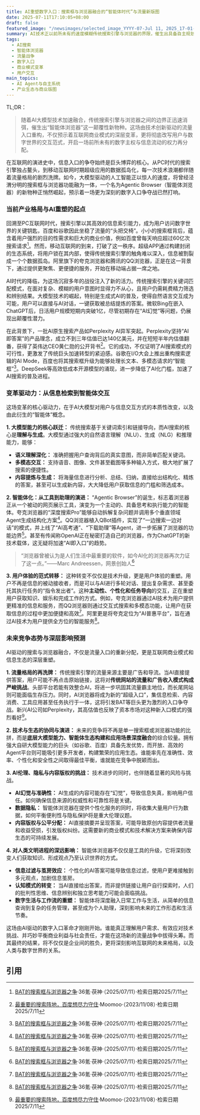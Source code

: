 ```yaml
---
title: AI重塑数字入口：搜索框与浏览器融合的“智能体时代”与流量新版图
date: 2025-07-11T17:10:05+08:00
draft: false
featured_image: "/newsimages/selected_image_YYYY-07-Jul 11, 2025_17-01-58-897.jpg"
summary: AI技术正以前所未有的速度模糊传统搜索引擎与浏览器的界限，催生出具备自主规划、对话与任务执行能力的“智能体浏览器”新范式。这场深刻的变革不仅是流量入口的再分配，更挑战着既有商业模式，并引发信息获取、数据隐私及认知模式的深层社会伦理思辨，预示着一个由智能体主导的数字未来。
tags: 
  - AI搜索
  - 智能体浏览器
  - 流量战争
  - 数字入口
  - 商业模式变革
  - 用户交互
main_topics: 
  - AI Agent与自主系统
  - 产业生态与商业版图
---
```


TL;DR： 
>随着AI大模型技术加速融合，传统搜索引擎与浏览器之间的边界正迅速消弭，催生出“智能体浏览器”这一颠覆性新物种。这场由技术创新驱动的流量入口重构，不仅预示着互联网商业模式的深层变革，更将彻底改写用户与数字世界的交互范式，开启一场前所未有的数字主权与信息流动的权力再分配。

在互联网的演进史中，信息入口的争夺始终是巨头博弈的核心。从PC时代的搜索引擎独占鳌头，到移动互联网时期超级应用的数据孤岛化，每一次技术浪潮都伴随着流量格局的剧烈洗牌。如今，大模型驱动的人工智能正以惊人的速度，将曾经泾渭分明的搜索框与浏览器功能融为一体，一个名为Agentic Browser（智能体浏览器）的新物种正悄然崛起，预示着一场更为深刻的数字入口争夺战已然打响。

### 当前产业格局与AI重塑的起点

回溯至PC互联网时代，搜索引擎以其高效的信息索引能力，成为用户访问数字世界的关键钥匙，百度和谷歌因此坐稳了流量的“头把交椅”。小小的搜索框背后，蕴含着用户强烈的目的性需求和巨大的商业价值，例如百度曾每天响应超过60亿次搜索请求[^3]。然而，移动互联网的到来，打破了这一秩序。超级APP通过构建封闭的生态系统，将用户锁在其内部，使得传统搜索引擎的触角难以深入，信息被割裂成一个个数据孤岛。阿里旗下的夸克浏览器和腾讯的QQ浏览器，正是在这一背景下，通过提供更聚焦、更便捷的服务，开始在移动端占据一席之地。

AI时代的降临，为这场沉寂多年的战役注入了新的活力。传统搜索引擎的关键词匹配模式，在面对复杂、模糊的用户意图时显得力不从心，且用户仍需耗费精力筛选和辨别结果。大模型技术的崛起，特别是生成式AI的普及，使得自然语言交互成为可能，用户可以直接与AI对话，一键获取被总结提炼的答案。微软Bing在嵌入ChatGPT后，日活用户规模短期内突破1亿，尽管初期存在“AI幻觉”等问题，仍展现出颠覆性潜力。

在此背景下，一批AI原生搜索产品如Perplexity AI异军突起。Perplexity坚持“AI即答案”的产品理念，成立不到三年估值已达140亿美元，并在短短半年内估值翻番，获得了英伟达CEO黄仁勋的公开背书[^1]。它的成功，不仅证明了AI搜索模式的可行性，更激发了传统巨头加速转型的紧迫感。谷歌在I/O大会上推出重构搜索逻辑的AI Mode，百度也将其搜索框升级为能够处理长文本、多模态请求的“智能框”[^3]。DeepSeek等高效低成本开源模型的涌现，进一步降低了AI化门槛，加速了AI搜索的普及进程。

### 变革驱动力：从信息检索到智能体交互

这场变革的核心驱动力，在于AI大模型对用户与信息交互方式的本质性改变，以及由此衍生的“智能体”概念。

**1. 大模型能力的核心跃迁：**
传统搜索基于关键词索引和链接导向，而AI搜索的核心是**理解与生成**。大模型通过强大的自然语言理解（NLU）、生成（NLG）和推理能力，能够：
*   **语义理解深化：** 准确把握用户查询背后的真实意图，而非简单匹配关键词。
*   **多模态交互：** 支持语音、图像、文件甚至截图等多种输入方式，极大地扩展了搜索的便捷性。
*   **内容提炼与生成：** 将海量信息进行分析、总结、归纳，直接给出结构化、精炼的答案，甚至可以生成新内容，大大降低用户获取信息的门槛和筛选成本。

**2. 智能体化：从工具到助理的演进：**
“Agentic Browser”的诞生，标志着浏览器正从一个被动的网页展示工具，演变为一个主动的、具备思考和执行能力的智能体。夸克浏览器的“深度搜索Pro”能够自动拆解复杂问题并调用多个垂直领域Agent生成结构化方案[^3]。QQ浏览器植入QBot插件，实现了“一边搜索一边对话”的模式，并上线了“AI高考通”、“下载助理”等Agent，进一步拓展了浏览器的功能边界[^3]。甚至有传闻称OpenAI正在秘密打造自己的浏览器，作为ChatGPT的新技术载体，这无疑将加速“AI即入口”的趋势。

> “浏览器曾被认为是人们生活中最重要的软件，如今AI化的浏览器再次力证了这一点。”——Marc Andreessen，网景创始人[^3]

**3. 用户体验的范式转移：**
这种转变不仅仅是技术升级，更是用户体验的重塑。用户不再是信息的被动接收者，而是可以与AI进行多轮对话、提出复杂需求、甚至委托其执行任务的“指令发出者”。这种**主动性、个性化和任务导向**的交互，正在重塑用户获取知识、娱乐和完成工作的方式。例如，夸克浏览器通过AI技术为用户提供更精准的信息和服务，而QQ浏览器则通过交互式搜索和多模态功能，让用户在获取信息的过程中更加便捷和高效[^3]。阿里更是将夸克定位为“AI普惠平台”，旨在通过AI技术为用户提供全方位的智能服务[^3]。

### 未来竞争态势与深层影响预测

AI驱动的搜索与浏览器融合，不仅是流量入口的重新分配，更是互联网商业模式和信息生态的深层重塑。

**1. 流量格局的再洗牌：**
传统搜索引擎的流量来源主要是广告和导流。当AI直接提供答案，用户可能不再点击原始链接，这将对**传统网站的流量和广告收入模式构成严峻挑战**。头部平台若能有效整合AI，将进一步巩固其流量霸主地位，而长尾网站则可能面临生存压力。同时，AI浏览器将成为新的“超级入口”，集信息检索、内容消费、工具应用甚至任务执行于一体，这将引发BAT等巨头更为激烈的入口争夺战。新兴AI公司如Perplexity，其高估值也反映了资本市场对这种新入口模式的强烈看好[^1]。

**2. 技术与生态的协同与演进：**
未来的竞争将不再是单一搜索框或浏览器功能的比拼，而是**底层大模型能力、智能体生态构建和应用场景深度融合**的综合较量。拥有强大自研大模型能力的巨头（如谷歌、百度）具备先发优势，而开放、高效的Agent平台则可能吸引更多开发者，构建繁荣的应用生态。谁能率先在准确性、效率、个性化和安全性之间取得最佳平衡，谁就能在竞争中脱颖而出。

**3. AI伦理、隐私与内容版权的挑战：**
技术进步的同时，也伴随着显著的风险与挑战。
*   **AI幻觉与准确性：** AI生成的内容可能存在“幻觉”，导致信息失真，影响用户信任。如何确保信息来源的权威性和可靠性将是关键。
*   **数据隐私：** 智能体浏览器在提供个性化服务的同时，将收集大量用户行为数据，如何平衡便利性与隐私保护将是重大伦理议题。
*   **内容版权与公平分配：** AI直接摘要并呈现答案，可能导致原创内容提供者流量和收益受损，引发版权纠纷。这需要新的商业模式和技术解决方案来确保内容生态的可持续发展。

**4. 对人类文明进程的深远影响：**
智能体浏览器不仅仅是工具的升级，它将深刻改变人们获取知识、形成观点乃至认识世界的方式。
*   **信息过滤与茧房效应：** 个性化的AI答案可能导致信息过滤，使用户更难接触到多元观点，加剧信息茧房。
*   **认知模式的转变：** 当AI直接给出答案，而非提供链接让用户自行探索时，人们的批判性思维、信息辨别和独立思考能力可能会面临挑战。
*   **数字生活与工作流的重塑：** 智能体将深度融入日常工作与生活，从简单的信息查询到复杂的任务管理，甚至成为个人助理，深刻影响未来的工作形态和生活节奏。

这场由AI驱动的数字入口革命才刚刚开始。谁能真正理解用户需求、有效应对技术挑战、并巧妙平衡商业利益与社会责任，才能在这场新的流量战争中拔得头筹。而其最终的结果，将不仅仅是企业间的胜负，更将深刻影响互联网的未来格局，以及人类与数字世界的关系。

## 引用

[^1]: [最重要的搜索阵地，百度想尽力守住](https://www.moomoo.com/hans/news/post/55047547)·Moomoo·（2023/11/08）·检索日期2025/7/11
[^2]: [中文搜索终极之战：夸克还是掀了百度的桌子](https://www.sohu.com/a/911344215_250147)·搜狐·（2024/09/27）·检索日期2025/7/11
[^3]: [BAT的搜索框与浏览器之争](https://www.36kr.com/p/3374300079839495)·36氪·茯神·（2025/07/11）·检索日期2025/7/11
